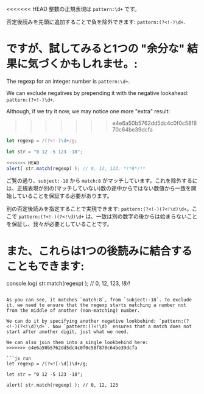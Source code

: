
<<<<<<< HEAD
整数の正規表現は `pattern:\d+` です。

否定後読みを先頭に追加することで負を除外できます: `pattern:(?<!-)\d+`.

ですが、試してみると1つの "余分な" 結果に気づくかもしれませ。:
=======
The regexp for an integer number is `pattern:\d+`.

We can exclude negatives by prepending it with the negative lookahead: `pattern:(?<!-)\d+`.

Although, if we try it now, we may notice one more "extra" result:
>>>>>>> e4e6a50b5762dd5dc4c0f0c58f870c64be39dcfa

```js run
let regexp = /(?<!-)\d+/g;

let str = "0 12 -5 123 -18";

<<<<<<< HEAD
alert( str.match(regexp) ); // 0, 12, 123, *!*8*/!*
```

ご覧の通り、`subject:-18` から `match:8` がマッチしています。これを除外するには、正規表現が別の(マッチしていない)数の途中からではない数値から一致を開始していることを保証する必要があります。

別の否定後読みを指定することで実現できます: `pattern:(?<!-)(?<!\d)\d+`。ここで `pattern:(?<!-)(?<!\d)\d+` は、一致は別の数字の後からは始まらないことを保証し、我々が必要としていることです。

また、これらは1つの後読みに結合することもできます:
=======
console.log( str.match(regexp) ); // 0, 12, 123, *!*8*/!*
```

As you can see, it matches `match:8`, from `subject:-18`. To exclude it, we need to ensure that the regexp starts matching a number not from the middle of another (non-matching) number.

We can do it by specifying another negative lookbehind: `pattern:(?<!-)(?<!\d)\d+`. Now `pattern:(?<!\d)` ensures that a match does not start after another digit, just what we need.

We can also join them into a single lookbehind here:
>>>>>>> e4e6a50b5762dd5dc4c0f0c58f870c64be39dcfa

```js run
let regexp = /(?<![-\d])\d+/g;

let str = "0 12 -5 123 -18";

alert( str.match(regexp) ); // 0, 12, 123
```
